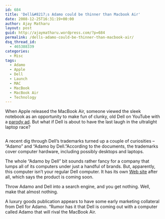 ```yaml
---
id: 684
title: 'Dell&#8217;s Adamo could be thinner than Macbook Air'
date: 2008-12-25T16:31:19+00:00
author: Ajay Matharu
layout: post
guid: http://ajaymatharu.wordpress.com/?p=684
permalink: /dells-adamo-could-be-thinner-than-macbook-air/
dsq_thread_id:
  - 465388339
categories:
  - Misc
tags:
  - Adamo
  - Apple
  - Dell
  - Launch
  - MAC
  - MacBook
  - MacBook Air
  - Technology
---
```

When Apple released the MacBook Air, someone viewed the sleek notebook as an opportunity to make fun of clunky, old Dell on YouTube with a [parody ad](http://www.youtube.com/watch?v=fAyBaNwDX8c). But what if Dell is about to have the last laugh in the ultralight laptop race?

<div class="w190 right">
  <img src="http://graphics8.nytimes.com/images/2008/12/18/technology/bits_adamo.190.jpg" alt="" />
</div>

A recent dig through Dell’s trademarks turned up a couple of curiosities – “Adamo” and “Adamo by Dell.”According to the documents, the trademarks cover computer hardware, including possibly desktops and laptops.

The whole “Adamo by Dell” bit sounds rather fancy for a company that lumps all of its computers under just a handful of brands. But, apparently, this computer isn’t your regular Dell computer. It has its own [Web site](http://adamobydell.com/) after all, which says the product is coming soon.

Throw Adamo and Dell into a search engine, and you get nothing. Well, make that almost nothing.

A luxury goods publication appears to have some early marketing collateral from Dell for Adamo. “Rumor has it that Dell is coming out with a computer called Adamo that will rival the MacBook Air.